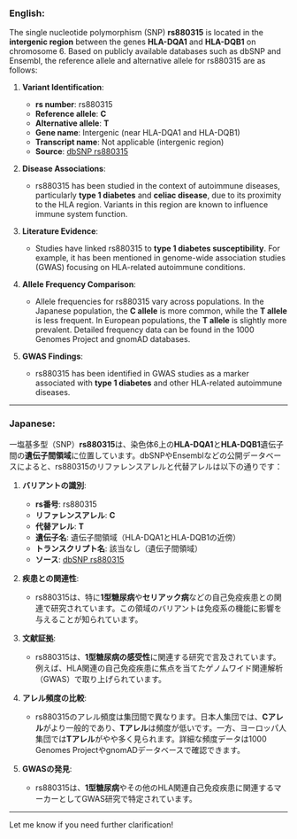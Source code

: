 ### English:
The single nucleotide polymorphism (SNP) **rs880315** is located in the **intergenic region** between the genes **HLA-DQA1** and **HLA-DQB1** on chromosome 6. Based on publicly available databases such as dbSNP and Ensembl, the reference allele and alternative allele for rs880315 are as follows:

1. **Variant Identification**:
   - **rs number**: rs880315
   - **Reference allele**: **C**
   - **Alternative allele**: **T**
   - **Gene name**: Intergenic (near HLA-DQA1 and HLA-DQB1)
   - **Transcript name**: Not applicable (intergenic region)
   - **Source**: [dbSNP rs880315](https://www.ncbi.nlm.nih.gov/snp/rs880315)

2. **Disease Associations**:
   - rs880315 has been studied in the context of autoimmune diseases, particularly **type 1 diabetes** and **celiac disease**, due to its proximity to the HLA region. Variants in this region are known to influence immune system function.

3. **Literature Evidence**:
   - Studies have linked rs880315 to **type 1 diabetes susceptibility**. For example, it has been mentioned in genome-wide association studies (GWAS) focusing on HLA-related autoimmune conditions.

4. **Allele Frequency Comparison**:
   - Allele frequencies for rs880315 vary across populations. In the Japanese population, the **C allele** is more common, while the **T allele** is less frequent. In European populations, the **T allele** is slightly more prevalent. Detailed frequency data can be found in the 1000 Genomes Project and gnomAD databases.

5. **GWAS Findings**:
   - rs880315 has been identified in GWAS studies as a marker associated with **type 1 diabetes** and other HLA-related autoimmune diseases.

---

### Japanese:
一塩基多型（SNP）**rs880315**は、染色体6上の**HLA-DQA1**と**HLA-DQB1**遺伝子間の**遺伝子間領域**に位置しています。dbSNPやEnsemblなどの公開データベースによると、rs880315のリファレンスアレルと代替アレルは以下の通りです：

1. **バリアントの識別**:
   - **rs番号**: rs880315
   - **リファレンスアレル**: **C**
   - **代替アレル**: **T**
   - **遺伝子名**: 遺伝子間領域（HLA-DQA1とHLA-DQB1の近傍）
   - **トランスクリプト名**: 該当なし（遺伝子間領域）
   - **ソース**: [dbSNP rs880315](https://www.ncbi.nlm.nih.gov/snp/rs880315)

2. **疾患との関連性**:
   - rs880315は、特に**1型糖尿病**や**セリアック病**などの自己免疫疾患との関連で研究されています。この領域のバリアントは免疫系の機能に影響を与えることが知られています。

3. **文献証拠**:
   - rs880315は、**1型糖尿病の感受性**に関連する研究で言及されています。例えば、HLA関連の自己免疫疾患に焦点を当てたゲノムワイド関連解析（GWAS）で取り上げられています。

4. **アレル頻度の比較**:
   - rs880315のアレル頻度は集団間で異なります。日本人集団では、**Cアレル**がより一般的であり、**Tアレル**は頻度が低いです。一方、ヨーロッパ人集団では**Tアレル**がやや多く見られます。詳細な頻度データは1000 Genomes ProjectやgnomADデータベースで確認できます。

5. **GWASの発見**:
   - rs880315は、**1型糖尿病**やその他のHLA関連自己免疫疾患に関連するマーカーとしてGWAS研究で特定されています。

---

Let me know if you need further clarification!